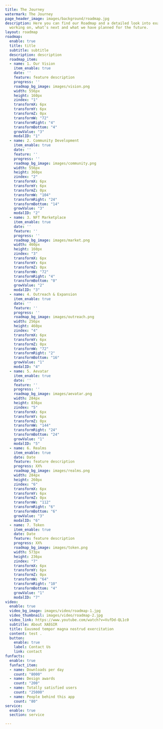 ```yaml
---
title: The Journey
watermark: The Journey
page_header_image: images/background/roadmap.jpg
description: Here you can find our Roadmap and a detailed look into exactly what we're
  working on, what's next and what we have planned for the future.
layout: roadmap
roadmap:
  enable: true
  title: title
  subtitle: subtitle
  description: description
  roadmap_item:
  - name: 1. Our Vision
    item_enable: true
    date: ''
    feature: feature description
    progress: ''
    roadmap_bg_image: images/vision.png
    width: 556px
    height: 160px
    zindex: "1"
    transformX: 6px
    transformY: 6px
    transformZ: 0px
    transformW: "72"
    transformRight: "4"
    transformBottom: "4"
    growValue: "3"
    modalID: "1"
  - name: 2. Community Development
    item_enable: true
    date: ''
    feature: ''
    progress: ''
    roadmap_bg_image: images/community.png
    width: 556px
    height: 360px
    zindex: "2"
    transformX: 6px
    transformY: 6px
    transformZ: 0px
    transformW: "104"
    transformRight: "24"
    transformBottom: "14"
    growValue: "3"
    modalID: "2"
  - name: 3. NFT Marketplace
    item_enable: true
    date: ''
    feature: ''
    progress: ''
    roadmap_bg_image: images/market.png
    width: 460px
    height: 160px
    zindex: "3"
    transformX: 6px
    transformY: 6px
    transformZ: 0px
    transformW: "72"
    transformRight: "4"
    transformBottom: "0"
    growValue: "2"
    modalID: "3"
  - name: 4. Outreach & Expansion
    item_enable: true
    date: ''
    feature: ''
    progress: ''
    roadmap_bg_image: images/outreach.png
    width: 256px
    height: 460px
    zindex: "4"
    transformX: 6px
    transformY: 6px
    transformZ: 0px
    transformW: "72"
    transformRight: "2"
    transformBottom: "16"
    growValue: "1"
    modalID: "4"
  - name: 5. Aevatar
    item_enable: true
    date: ''
    feature: ''
    progress: ''
    roadmap_bg_image: images/aevatar.png
    width: 284px
    height: 836px
    zindex: "5"
    transformX: 6px
    transformY: 6px
    transformZ: 0px
    transformW: "144"
    transformRight: "24"
    transformBottom: "24"
    growValue: "1"
    modalID: "5"
  - name: 6. Realms
    item_enable: true
    date: Date
    feature: feature description
    progress: XX%
    roadmap_bg_image: images/realms.png
    width: 284px
    height: 260px
    zindex: "6"
    transformX: 6px
    transformY: 6px
    transformZ: 0px
    transformW: "112"
    transformRight: "6"
    transformBottom: "6"
    growValue: "3"
    modalID: "6"
  - name: 7. Token
    item_enable: true
    date: Date
    feature: feature description
    progress: XX%
    roadmap_bg_image: images/token.png
    width: 573px
    height: 236px
    zindex: "7"
    transformX: 6px
    transformY: 6px
    transformZ: 0px
    transformW: "64"
    transformRight: "10"
    transformBottom: "4"
    growValue: "1"
    modalID: "7"
video:
  enable: true
  video_bg_image: images/video/roadmap-1.jpg
  video_thumbnail: images/video/roadmap-2.jpg
  video_link: https://www.youtube.com/watch?v=VufDd-QL1c0
  subtitle: About XAEGIR
  title: Eausmod tempor magna nostrud exercitation
  content: test .
  button:
    enable: true
    label: Contact Us
    link: contact
funfacts:
  enable: true
  funfact_item:
  - name: Downloads per day
    count: "8000"
  - name: Design awards
    count: "200"
  - name: Totally satisfied users
    count: "25000"
  - name: People behind this app
    count: "80"
service:
  enable: true
  section: service

---
```

